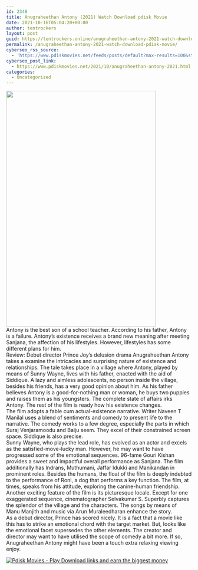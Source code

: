 ```yaml
---
id: 2348
title: Anugraheethan Antony (2021) Watch Download pdisk Movie
date: 2021-10-16T05:04:20+00:00
author: tentrockers
layout: post
guid: https://tentrockers.online/anugraheethan-antony-2021-watch-download-pdisk-movie/
permalink: /anugraheethan-antony-2021-watch-download-pdisk-movie/
cyberseo_rss_source:
  - 'https://www.pdiskmovies.net/feeds/posts/default?max-results=100&start-index=101'
cyberseo_post_link:
  - https://www.pdiskmovies.net/2021/10/anugraheethan-antony-2021.html
categories:
  - Uncategorized
---
```

<div class="separator">
  <a href="https://1.bp.blogspot.com/-ozA0p4cAg5s/YVs5lo1Y7UI/AAAAAAAAAhc/I8S2ISPN0ZAe7FbAPMjg8kYHADgJg7aMwCLcBGAsYHQ/s630/Anugraheethan%2BAntony%2B%25282021%2529%2BWatch%2BDownload%2Bpdisk%2BMovie.jpg" imageanchor="1"><img loading="lazy" border="0" data-original-height="630" data-original-width="400" height="640" src="https://1.bp.blogspot.com/-ozA0p4cAg5s/YVs5lo1Y7UI/AAAAAAAAAhc/I8S2ISPN0ZAe7FbAPMjg8kYHADgJg7aMwCLcBGAsYHQ/w406-h640/Anugraheethan%2BAntony%2B%25282021%2529%2BWatch%2BDownload%2Bpdisk%2BMovie.jpg" width="406" /></a>
</div>

<div>
  <span>Antony is the best son of a school teacher. According to his father, Antony is a failure. Antony&#8217;s existence receives a brand new meaning after meeting Sanjana, the affection of his lifestyles. However, lifestyles has some different plans for him.</span>
</div>

<div>
  <span>Review: Debut director Prince Joy&#8217;s delusion drama Anugraheethan Antony takes a examine the intricacies and surprising nature of existence and relationships. The tale takes place in a village where Antony, played by means of Sunny Wayne, lives with his father, enacted with the aid of Siddique. A lazy and aimless adolescents, no person inside the village, besides his friends, has a very good opinion about him. As his father believes Antony is a good-for-nothing man or woman, he buys two puppies and raises them as his youngsters. The complete state of affairs irks Antony. The rest of the film is ready how hi</span><span>s existence changes.</span>
</div>

<div>
  <span>The film adopts a fable cum actual-existence narrative. Writer Naveen T Manilal uses a blend of sentiments and comedy to present life to the narrative. The comedy works to a few degree, especially the parts in which Suraj Venjaramoodu and Baiju seem. They excel of their constrained screen space. Siddique is also precise.</span>
</div>

<div>
  <span>Sunny Wayne, who plays the lead role, has evolved as an actor and excels as the satisfied-move-lucky man. However, he may want to have progressed some of the emotional sequences. 96-fame Gouri Kishan provides a sweet and impactful overall performance as Sanjana. The film additionally has Indrans, Muthumani, Jaffar Idukki and Manikandan in prominent roles. Besides the humans, the float of the film is deeply indebted to the performance of Roni, a dog that performs a key function. The film, at times, speaks from his attitude, exploring the canine-human friendship.</span>
</div>

<div>
  <span>Another exciting feature of the film is its picturesque locale. Except fo</span><span>r one exaggerated sequence, cinematographer Selvakumar S. Superbly captures the splendor of the village and the characters. The songs by means of Manu Manjith and music via Arun Muraleedharan enhance the story.</span>
</div>

<div>
  <span>As a debut director, Prince has scored nicely. It is a fact that a movie like this has to strike an emotional chord with the target market. But, looks like the emotional facet supersedes the other elements. The creator and director may want to have utilised the scope of comedy a bit more. If so, Anugraheethan Antony might have been a touch extra relaxing viewing enjoy.</span>
</div>

[![](https://1.bp.blogspot.com/-a93bp85aB6g/YUXjACCiX3I/AAAAAAAAbQE/GHmPI7h0af0tqn6tYzd0cdrDv9Hu9LUSACLcBGAsYHQ/s16000/Play_it_New-removebg-preview.png "Pdisk Movies - Play Download links and earn the biggest money")](https://pdisklink.com/1/bnYybWhsMDAwaHNo?dn=1)